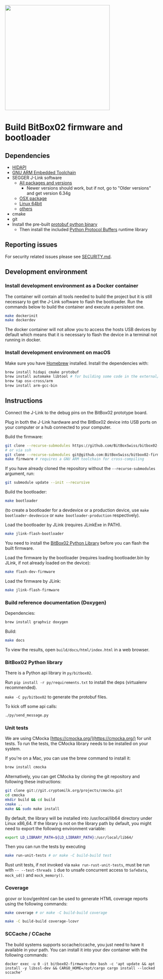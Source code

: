 <img src="./doc/BB02_logo_github.svg" width="345px"/>

# Build BitBox02 firmware and bootloader

## Dependencies

- [HIDAPI](https://github.com/signal11/hidapi)
- [GNU ARM Embedded Toolchain](https://developer.arm.com/open-source/gnu-toolchain/gnu-rm/downloads)
- SEGGER J-Link software
  - [All packages and versions](https://www.segger.com/downloads/jlink/#J-LinkSoftwareAndDocumentationPack)
    - Newer versions should work, but if not, go to "Older versions" and get version 6.34g
  - [OSX package](https://www.segger.com/downloads/jlink/JLink_MacOSX_V630d.pkg)
  - [Linux 64bit](https://www.segger.com/downloads/jlink/JLink_Linux_x86_64.tgz)
  - [others](https://www.segger.com/downloads/jlink/)
- cmake
- git
- Install the pre-built [protobuf python binary](https://github.com/protocolbuffers/protobuf/releases)
  - Then install the included [Python Protocol Buffers](https://github.com/protocolbuffers/protobuf/tree/master/python#installation) runtime library

## Reporting issues

<!-- TODO: Write section on reporting issues -->

For security related issues please see [SECURITY.md](SECURITY.md).

## Development environment

### Install development environment as a Docker container

The container will contain all tools needed to build the project but it is still necessary to get
the J-Link software to flash the bootloader.  Run the commands below to build the container and
execute a persistent one.

```sh
make dockerinit
make dockerdev
```

The docker container will not allow you to access the hosts USB devices by default which means that
it is necessary to flash the device in a terminal not running in docker.

### Install development environment on macOS

Make sure you have [Homebrew](https://brew.sh) installed.
Install the dependencies with:

```sh
brew install hidapi cmake protobuf
brew install automake libtool # for building some code in the external/ folder
brew tap osx-cross/arm
brew install arm-gcc-bin
```

## Instructions

Connect the J-Link to the debug pins on the BitBox02 prototype board.

Plug in both the J-Link hardware and the BitBox02 device into USB ports on your computer or a hub connected to your computer.

Build the firmware:

```sh
git clone --recurse-submodules https://github.com/BitBoxSwiss/bitbox02-firmware && cd bitbox02-firmware
# or via ssh
git clone --recurse-submodules git@github.com:BitBoxSwiss/bitbox02-firmware.git && cd bitbox02-firmware
make firmware # requires a GNU ARM toolchain for cross-compiling
```

If you have already cloned the repository without the `--recurse-submodules` argument, run:

```sh
git submodule update --init --recursive
```

Build the bootloader:

```sh
make bootloader
```

(to create a bootloader for a devdevice or a production device, use `make bootloader-devdevice` or
`make bootloader-production` respectively).

Load the bootloader by JLink (requires JLinkExe in PATH).

```sh
make jlink-flash-bootloader
```

You need to install the [BitBox02 Python Library](#BitBox02-Python-library) before you can flash the built firmware.

Load the firmware by the bootloader (requires loading bootloader.bin by JLink, if not already loaded on the device):

```sh
make flash-dev-firmware
```

Load the firmware by JLink:

```sh
make jlink-flash-firmware
```

### Build reference documentation (Doxygen)

Dependencies:

```sh
brew install graphviz doxygen
```

Build:

```sh
make docs
```

To view the results, open `build/docs/html/index.html` in a web browser.

### BitBox02 Python library

There is a Python api library in `py/bitbox02`.

Run `pip install -r py/requirements.txt` to install the deps (virtualenv recommended).

`make -C py/bitbox02` to generate the protobuf files.

To kick off some api calls:

```sh
./py/send_message.py
```

### Unit tests

We are using CMocka [https://cmocka.org/](https://cmocka.org/) for unit tests. To run the tests, the CMocka library
needs to be installed on your system.

If you're on a Mac, you can use the brew command to install it:

```sh
brew install cmocka
```

Alternatively, you can get CMocka by cloning the git repository and following these instructions:

```sh
git clone git://git.cryptomilk.org/projects/cmocka.git
cd cmocka
mkdir build && cd build
cmake ..
make && sudo make install
```

By default, the library will be installed into /usr/local/lib64 directory under Linux x86\_64.
If the library is not on the library path by default, you might need to export the following environment variable:

```sh
export LD_LIBRARY_PATH=${LD_LIBRARY_PATH}:/usr/local/lib64/
```

Then you can run the tests by executing

```sh
make run-unit-tests # or make -C build-build test
```

Rust unit tests, if not invoked via `make run-rust-unit-tests`, must be run with
`-- --test-threads 1` due to unsafe concurrent access to `SafeData`, `mock_sd()` and `mock_memory()`.

### Coverage

gcovr or lcov/genhtml can be used to generate HTML coverage reports using the following commands:

```sh
make coverage # or make -C build-build coverage
```

```sh
make -C build-build coverage-lcovr
```

### SCCache / CCache

The build systems supports sccache/ccache, you just need to have it available in your path. You can
install it into your dev container with the following commands:

```
docker exec -u 0 -it bitbox02-firmware-dev bash -c 'apt update && apt install -y libssl-dev && CARGO_HOME=/opt/cargo cargo install --locked sccache'
```
